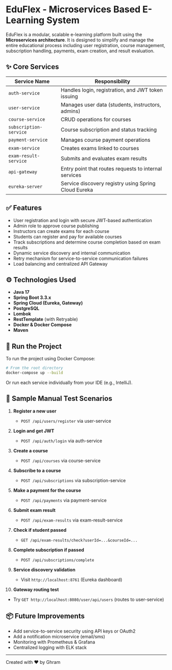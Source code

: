 # EduFlex - Microservices Based E-Learning System

EduFlex is a modular, scalable e-learning platform built using the **Microservices architecture**. It is designed to simplify and manage the entire educational process including user registration, course management, subscription handling, payments, exam creation, and result evaluation.

## ✨ Core Services

| Service Name           | Responsibility                                        |
| ---------------------- | ----------------------------------------------------- |
| `auth-service`         | Handles login, registration, and JWT token issuing    |
| `user-service`         | Manages user data (students, instructors, admins)     |
| `course-service`       | CRUD operations for courses                           |
| `subscription-service` | Course subscription and status tracking               |
| `payment-service`      | Manages course payment operations                     |
| `exam-service`         | Creates exams linked to courses                       |
| `exam-result-service`  | Submits and evaluates exam results                    |
| `api-gateway`          | Entry point that routes requests to internal services |
| `eureka-server`        | Service discovery registry using Spring Cloud Eureka  |

## ✅ Features

* User registration and login with secure JWT-based authentication
* Admin role to approve course publishing
* Instructors can create exams for each course
* Students can register and pay for available courses
* Track subscriptions and determine course completion based on exam results
* Dynamic service discovery and internal communication
* Retry mechanism for service-to-service communication failures
* Load balancing and centralized API Gateway

## ⚙ Technologies Used

* **Java 17**
* **Spring Boot 3.3.x**
* **Spring Cloud (Eureka, Gateway)**
* **PostgreSQL**
* **Lombok**
* **RestTemplate** (with Retryable)
* **Docker & Docker Compose**
* **Maven**

## 🚀 Run the Project

To run the project using Docker Compose:

```bash
# From the root directory
docker-compose up --build
```

Or run each service individually from your IDE (e.g., IntelliJ).

## 📃 Sample Manual Test Scenarios

1. **Register a new user**

   * `POST /api/users/register` via user-service

2. **Login and get JWT**

   * `POST /api/auth/login` via auth-service

3. **Create a course**

   * `POST /api/courses` via course-service

4. **Subscribe to a course**

   * `POST /api/subscriptions` via subscription-service

5. **Make a payment for the course**

   * `POST /api/payments` via payment-service

6. **Submit exam result**

   * `POST /api/exam-results` via exam-result-service

7. **Check if student passed**

   * `GET /api/exam-results/check?userId=...&courseId=...`

8. **Complete subscription if passed**

   * `POST /api/subscriptions/complete`

9. **Service discovery validation**

   * Visit `http://localhost:8761` (Eureka dashboard)

10. **Gateway routing test**

* Try `GET http://localhost:8080/user/api/users` (routes to user-service)

## 📦 Future Improvements

* Add service-to-service security using API keys or OAuth2
* Add a notification microservice (email/sms)
* Monitoring with Prometheus & Grafana
* Centralized logging with ELK stack

---

Created with ❤️ by Ghram

